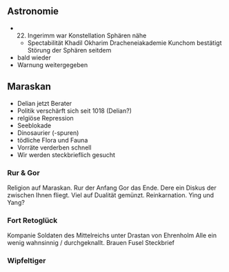 ## Astronomie
* 22. Ingerimm war Konstellation Sphären nähe
	* Spectabilität Khadil Okharim Dracheneiakademie Kunchom bestätigt Störung der Sphären seitdem
* bald wieder
* Warnung weitergegeben

## Maraskan
* Delian jetzt Berater
* Politik verschärft sich seit 1018 (Delian?)
* relgiöse Repression
* Seeblokade
* Dinosaurier (-spuren)
* tödliche Flora und Fauna
* Vorräte verderben schnell
* Wir werden steckbrieflich gesucht

### Rur & Gor
Religion auf Maraskan. Rur der Anfang Gor das Ende. Dere ein Diskus der zwischen Ihnen fliegt. Viel auf Dualität gemünzt. Reinkarnation. Ying und Yang?
### Fort Retoglück
Kompanie Soldaten des Mittelreichs unter Drastan von Ehrenholm
Alle ein wenig wahnsinnig / durchgeknallt.
Brauen Fusel
Steckbrief

### Wipfeltiger



